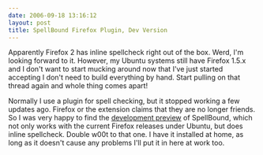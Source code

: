 ```yaml
---
date: 2006-09-18 13:16:12
layout: post
title: SpellBound Firefox Plugin, Dev Version
---
```


Apparently Firefox 2 has inline spellcheck right out of the box.  Werd, I'm looking forward to it.  However, my Ubuntu systems still have Firefox 1.5.x and I don't want to start mucking around now that I've just started accepting I don't need to build everything by hand. Start pulling on that thread again and whole thing comes apart!

Normally I use a plugin for spell checking, but it stopped working a few updates ago. Firefox or the extension claims that they are no longer friends. So I was very happy to find the [development preview](http://forums.mozillazine.org/viewtopic.php?t=351130) of SpellBound, which not only works with the current Firefox releases under Ubuntu, but does inline spellcheck. Double w00t to that one.  I have it installed at home, as long as it doesn't cause any problems I'll put it in here at work too.
